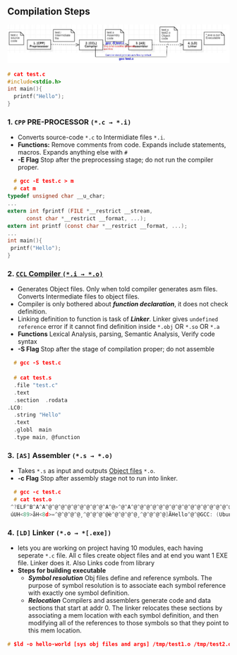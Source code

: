 ## Compilation Steps

<img src=Compilation-Steps.jpg width=1000 />

```c
# cat test.c
#include<stdio.h>
int main(){
  printf("Hello");
}
```
### 1. `CPP` PRE-PROCESSOR `(*.c → *.i)`
  - Converts source-code `*.c` to Intermidiate files `*.i`.
  - **Functions:** Remove comments from code. Expands include statements, macros. Expands anything else with `#`
  - **-E Flag** Stop after the preprocessing stage; do not run the compiler proper.
```c  
  # gcc -E test.c > m
  # cat m
typedef unsigned char __u_char;
...
extern int fprintf (FILE *__restrict __stream,
      const char *__restrict __format, ...);
extern int printf (const char *__restrict __format, ...);
...
int main(){
 printf("Hello");
}
```    
  
### 2. [`CCL` Compiler `(*.i → *.o)`](compiler.md)
  - Generates Object files. Only when told compiler generates asm files. Converts Intermediate files to object files.
  - Compiler is only bothered about ***function declaration***, it does not check definition.
  - Linking definition to function is task of ***Linker***. Linker gives `undefined reference` error if it cannot find definition inside `*.obj` OR  `*.so`  OR  `*.a`
  - **Functions** Lexical Analysis, parsing, Semantic Analysis, Verify code syntax
  - **-S Flag** Stop after the stage of compilation proper; do not assemble
```c
  # gcc -S test.c
  
  # cat test.s
  .file "test.c"
  .text
  .section  .rodata
.LC0:
  .string "Hello"
  .text
  .globl  main
  .type main, @function  
```      
   
### 3. `[AS]` Assembler `(*.s → *.o)`
  - Takes `*.s` as input and outputs [Object files](Object_File_Format.md) `*.o`.
  - **-c Flag** Stop after assembly stage not to run into linker.
```c
  # gcc -c test.c
  # cat test.o
 ^?ELF^B^A^A^@^@^@^@^@^@^@^@^@^A^@>^@^A^@^@^@^@^@^@^@^@^@^@^@^@^@^@^@^@^@^@^@^P^C^@^@^@^@^@^@^@^@^@^@@^@^@^@^@^@@^@^N^@^M^@ó^O^^
 úUH<89>åH<8d>=^@^@^@^@¸^@^@^@^@è^@^@^@^@¸^@^@^@^@]ÃHello^@^@GCC: (Ubuntu 9.3.0-10ubuntu2) ....
```
   
### 4. `[LD]` Linker `(*.o → *[.exe])`
  - lets you are working on project having 10 modules, each having seperate `*.c` file. All c files create object files and at end you want 1 EXE file. Linker does it. Also Links code from library
  - **Steps for building executable**
    - ***Symbol resolution*** Obj files define and reference symbols. The purpose of symbol resolution is to associate each symbol reference with exactly one symbol definition.
    - ***Relocation*** Compilers and assemblers generate code and data sections that start at addr 0. The linker relocates these sections by associating a mem location with each symbol definition, and then modifying all of the references to those symbols so that they point to this mem location.
```c
# $ld -o hello-world [sys obj files and args] /tmp/test1.o /tmp/test2.o
```
